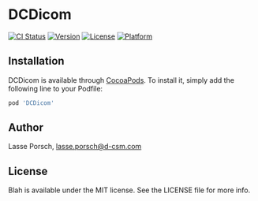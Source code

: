 # DCDicom

[![CI Status](https://img.shields.io/travis/lasseporsch/DCDicom.svg?style=flat)](https://travis-ci.org/lasseporsch/DCDicom)
[![Version](https://img.shields.io/cocoapods/v/DCDicom.svg?style=flat)](https://cocoapods.org/pods/DCDicom)
[![License](https://img.shields.io/cocoapods/l/DCDicom.svg?style=flat)](https://cocoapods.org/pods/DCDicom)
[![Platform](https://img.shields.io/cocoapods/p/DCDicom.svg?style=flat)](https://cocoapods.org/pods/DCDicom)

## Installation

DCDicom is available through [CocoaPods](https://cocoapods.org). To install
it, simply add the following line to your Podfile:

```ruby
pod 'DCDicom'
```

## Author

Lasse Porsch, lasse.porsch@d-csm.com

## License

Blah is available under the MIT license. See the LICENSE file for more info.

